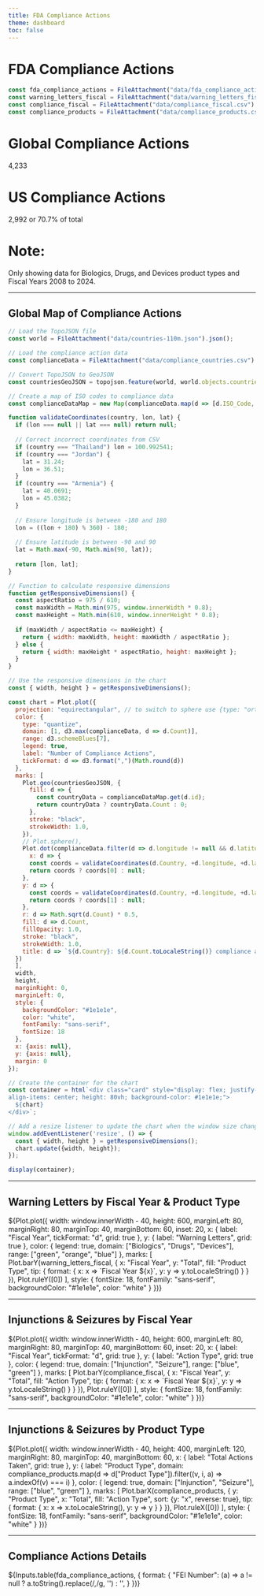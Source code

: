 ```yaml
---
title: FDA Compliance Actions
theme: dashboard
toc: false
---
```


# FDA Compliance Actions

<!-- Load and transform the data -->

```js
const fda_compliance_actions = FileAttachment("data/fda_compliance_actions.csv").csv({typed: true});
const warning_letters_fiscal = FileAttachment("data/warning_letters_fiscal.csv").csv({typed: true});
const compliance_fiscal = FileAttachment("data/compliance_fiscal.csv").csv({typed: true});
const compliance_products = FileAttachment("data/compliance_products.csv").csv({typed: true});
```

<div class="grid grid-cols-3">
  <div class="card"><h1>Global Compliance Actions</h1>4,233</div>
  <div class="card"><h1>US Compliance Actions</h1>2,992 or 70.7% of total</div>
  <div class="card">
    <h1>Note:</h1> Only showing data for Biologics, Drugs, and Devices product types and Fiscal Years 2008 to 2024.
  </div>
</div>

---

## Global Map of Compliance Actions

```js
// Load the TopoJSON file
const world = FileAttachment("data/countries-110m.json").json();
```

```js
// Load the compliance action data
const complianceData = FileAttachment("data/compliance_countries.csv").csv({typed: true});
```

```js
// Convert TopoJSON to GeoJSON
const countriesGeoJSON = topojson.feature(world, world.objects.countries);
```

```js
// Create a map of ISO codes to compliance data
const complianceDataMap = new Map(complianceData.map(d => [d.ISO_Code, d]));
```

<!-- ```js
// Console.log to catch errors
console.log(complianceData.slice(0, 67));
``` -->

```js
function validateCoordinates(country, lon, lat) {
  if (lon === null || lat === null) return null;
  
  // Correct incorrect coordinates from CSV
  if (country === "Thailand") lon = 100.992541;
  if (country === "Jordan") {
    lat = 31.24;
    lon = 36.51;
  }
  if (country === "Armenia") {
    lat = 40.0691;
    lon = 45.0382;
  }
  
  // Ensure longitude is between -180 and 180
  lon = ((lon + 180) % 360) - 180;
  
  // Ensure latitude is between -90 and 90
  lat = Math.max(-90, Math.min(90, lat));
  
  return [lon, lat];
}
```

```js
// Function to calculate responsive dimensions
function getResponsiveDimensions() {
  const aspectRatio = 975 / 610;
  const maxWidth = Math.min(975, window.innerWidth * 0.8);
  const maxHeight = Math.min(610, window.innerHeight * 0.8);
  
  if (maxWidth / aspectRatio <= maxHeight) {
    return { width: maxWidth, height: maxWidth / aspectRatio };
  } else {
    return { width: maxHeight * aspectRatio, height: maxHeight };
  }
}

// Use the responsive dimensions in the chart
const { width, height } = getResponsiveDimensions();
```

```js
const chart = Plot.plot({
  projection: "equirectangular", // to switch to sphere use {type: "orthographic", rotate: [20, -30]},
  color: {
    type: "quantize",
    domain: [1, d3.max(complianceData, d => d.Count)],
    range: d3.schemeBlues[7],
    legend: true,
    label: "Number of Compliance Actions",
    tickFormat: d => d3.format(",")(Math.round(d))
  },
  marks: [
    Plot.geo(countriesGeoJSON, {
      fill: d => {
        const countryData = complianceDataMap.get(d.id);
        return countryData ? countryData.Count : 0;
      },
      stroke: "black", 
      strokeWidth: 1.0,
    }),
    // Plot.sphere(),
    Plot.dot(complianceData.filter(d => d.longitude != null && d.latitude != null), {
      x: d => {
      const coords = validateCoordinates(d.Country, +d.longitude, +d.latitude);
      return coords ? coords[0] : null;
    },
    y: d => {
      const coords = validateCoordinates(d.Country, +d.longitude, +d.latitude);
      return coords ? coords[1] : null;
    },
    r: d => Math.sqrt(d.Count) * 0.5,
    fill: d => d.Count,
    fillOpacity: 1.0,
    stroke: "black",
    strokeWidth: 1.0,
    title: d => `${d.Country}: ${d.Count.toLocaleString()} compliance actions (${d.Percentage.toFixed(1)}% of total)`
  })
  ],
  width,
  height,
  marginRight: 0,
  marginLeft: 0,
  style: {
    backgroundColor: "#1e1e1e",
    color: "white",
    fontFamily: "sans-serif",
    fontSize: 18
  },
  x: {axis: null},
  y: {axis: null},
  margin: 0
});

// Create the container for the chart
const container = html`<div class="card" style="display: flex; justify-content: center; 
align-items: center; height: 80vh; background-color: #1e1e1e;">
  ${chart}
</div>`;

// Add a resize listener to update the chart when the window size changes
window.addEventListener('resize', () => {
  const { width, height } = getResponsiveDimensions();
  chart.update({width, height});
});

display(container);
```
---

## Warning Letters by Fiscal Year & Product Type

<div class="card">
  ${Plot.plot({
  width: window.innerWidth - 40,
  height: 600,
  marginLeft: 80,
  marginRight: 80,
  marginTop: 40,
  marginBottom: 60,
  inset: 20,
  x: {
    label: "Fiscal Year",
    tickFormat: "d",
    grid: true
  },
  y: {
    label: "Warning Letters",
    grid: true
  },
  color: {
    legend: true,
    domain: ["Biologics", "Drugs", "Devices"],
    range: ["green", "orange", "blue"]
  },
  marks: [
    Plot.barY(warning_letters_fiscal, {
      x: "Fiscal Year", 
      y: "Total",
      fill: "Product Type", 
      tip: {
        format: {
          x: x => `Fiscal Year ${x}`,
          y: y => y.toLocaleString()
        }
      }
    }),
    Plot.ruleY([0])
  ],
  style: {
    fontSize: 18,
    fontFamily: "sans-serif",
    backgroundColor: "#1e1e1e",
    color: "white"
  }
})}
</div>

---

## Injunctions & Seizures by Fiscal Year

<div class="card">
  ${Plot.plot({
  width: window.innerWidth - 40,
  height: 600,
  marginLeft: 80,
  marginRight: 80,
  marginTop: 40,
  marginBottom: 60,
  inset: 20,
  x: {
    label: "Fiscal Year",
    tickFormat: "d",
    grid: true
  },
  y: {
    label: "Action Type",
    grid: true
  },
  color: {
    legend: true,
    domain: ["Injunction", "Seizure"],
    range: ["blue", "green"]
  },
  marks: [
    Plot.barY(compliance_fiscal, {
      x: "Fiscal Year", 
      y: "Total",
      fill: "Action Type", 
      tip: {
        format: {
          x: x => `Fiscal Year ${x}`,
          y: y => y.toLocaleString()
        }
      }
    }),
    Plot.ruleY([0])
  ],
  style: {
    fontSize: 18,
    fontFamily: "sans-serif",
    backgroundColor: "#1e1e1e",
    color: "white"
  }
})}
</div>

---

## Injunctions & Seizures by Product Type

<div class="card">
  ${Plot.plot({
  width: window.innerWidth - 40,
  height: 400,
  marginLeft: 120,
  marginRight: 80,
  marginTop: 40,
  marginBottom: 60,
  x: {
    label: "Total Actions Taken",
    grid: true
  },
  y: {
    label: "Product Type",
    domain: compliance_products.map(d => d["Product Type"]).filter((v, i, a) => a.indexOf(v) === i)
  },
  color: {
    legend: true,
    domain: ["Injunction", "Seizure"],
    range: ["blue", "green"]
  },
  marks: [
    Plot.barX(compliance_products, {
      y: "Product Type",
      x: "Total",
      fill: "Action Type",
      sort: {y: "x", reverse: true},
      tip: {
        format: {
          x: x => x.toLocaleString(),
          y: y => y
        }
      }
    }),
    Plot.ruleX([0])
  ],
  style: {
    fontSize: 18,
    fontFamily: "sans-serif",
    backgroundColor: "#1e1e1e",
    color: "white"
  }
})}
</div>

---

## Compliance Actions Details
<div class="card">
  ${Inputs.table(fda_compliance_actions, {
    format: {
      "FEI Number": (a) => a != null ? a.toString().replace(/,/g, '') : '',
    }
  })}
</div>

